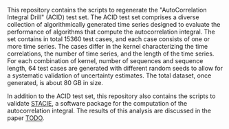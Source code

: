 This repository contains the scripts to regenerate the "AutoCorrelation Integral Drill" (ACID)
test set.
The ACID test set comprises a diverse collection of algorithmically generated time series
designed to evaluate the performance of algorithms that compute the autocorrelation integral.
The set contains in total 15360 test cases, and each case consists of one or more time series.
The cases differ in the kernel characterizing the time correlations, the number of time series,
and the length of the time series.
For each combination of kernel, number of sequences and sequence length,
64 test cases are generated with different random seeds
to allow for a systematic validation of uncertainty estimates.
The total dataset, once generated, is about 80 GB in size.

In addition to the ACID test set, this repository also contains the scripts to
validate [STACIE](https://molmod.github.io/stacie/),
a software package for the computation of the autocorrelation integral.
The results of this analysis are discussed in the paper
[TODO](https://TODO).
